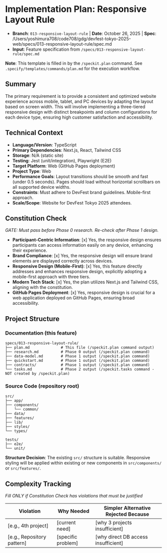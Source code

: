 # Implementation Plan: Responsive Layout Rule

- **Branch**: `013-responsive-layout-rule` | **Date**: October 26, 2025 | **Spec**: /Users/yoshimura708/code708/gdg/devfest-tokyo-2025-web/specs/013-responsive-layout-rule/spec.md
- **Input**: Feature specification from `/specs/013-responsive-layout-rule/spec.md`

**Note**: This template is filled in by the `/speckit.plan` command. See `.specify/templates/commands/plan.md` for the execution workflow.

## Summary

The primary requirement is to provide a consistent and optimized website experience across mobile, tablet, and PC devices by adapting the layout based on screen width. This will involve implementing a three-tiered responsive design with distinct breakpoints and column configurations for each device type, ensuring high customer satisfaction and accessibility.

## Technical Context

- **Language/Version**: TypeScript
- **Primary Dependencies**: Next.js, React, Tailwind CSS
- **Storage**: N/A (static site)
- **Testing**: Jest (unit/integration), Playwright (E2E)
- **Target Platform**: Web (GitHub Pages deployment)
- **Project Type**: Web
- **Performance Goals**: Layout transitions should be smooth and fast (under 0.5 seconds). Pages should load without horizontal scrollbars on all supported device widths.
- **Constraints**: Must adhere to DevFest brand guidelines. Mobile-first approach.
- **Scale/Scope**: Website for DevFest Tokyo 2025 attendees.

## Constitution Check

_GATE: Must pass before Phase 0 research. Re-check after Phase 1 design._

- **Participant-Centric Information**: [x] Yes, the responsive design ensures participants can access information easily on any device, enhancing their experience.
- **Brand Compliance**: [x] Yes, the responsive design will ensure brand elements are displayed correctly across devices.
- **Responsive Design (Mobile-First)**: [x] Yes, this feature directly addresses and enhances responsive design, explicitly adopting a mobile-first approach with three tiers.
- **Modern Tech Stack**: [x] Yes, the plan utilizes Next.js and Tailwind CSS, aligning with the constitution.
- **GitHub Pages Deployment**: [x] Yes, responsive design is crucial for a web application deployed on GitHub Pages, ensuring broad accessibility.

## Project Structure

### Documentation (this feature)

```
specs/013-responsive-layout-rule/
├── plan.md              # This file (/speckit.plan command output)
├── research.md          # Phase 0 output (/speckit.plan command)
├── data-model.md        # Phase 1 output (/speckit.plan command)
├── quickstart.md        # Phase 1 output (/speckit.plan command)
├── contracts/           # Phase 1 output (/speckit.plan command)
└── tasks.md             # Phase 2 output (/speckit.tasks command - NOT created by /speckit.plan)
```

### Source Code (repository root)

```
src/
├── app/
├── components/
│   └── common/
├── data/
├── features/
├── lib/
├── styles/
└── types/

tests/
├── e2e/
└── unit/
```

**Structure Decision**: The existing `src/` structure is suitable. Responsive styling will be applied within existing or new components in `src/components/` or `src/features/`.

## Complexity Tracking

_Fill ONLY if Constitution Check has violations that must be justified_

| Violation | Why Needed | Simpler Alternative Rejected Because |
| --- | --- | --- |
| [e.g., 4th project] | [current need] | [why 3 projects insufficient] |
| [e.g., Repository pattern] | [specific problem] | [why direct DB access insufficient] |
